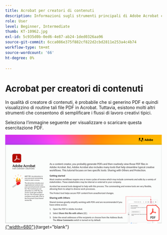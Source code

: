 ```yaml
---
title: Acrobat per creatori di contenuti
description: Informazioni sugli strumenti principali di Adobe Acrobat che semplificano i flussi di lavoro creativi
role: User
level: Beginner, Intermediate
thumb: KT-10962.jpg
exl-id: 5c935d0b-0ed6-4e87-ab24-1ded0326aa96
source-git-commit: 6cca086e375f882cf822d2cbd2811e253a4c4b74
workflow-type: tm+mt
source-wordcount: '66'
ht-degree: 0%

---
```


# Acrobat per creatori di contenuti

In qualità di creatore di contenuti, è probabile che si generino PDF e quindi visualizzino di routine tali file PDF in Acrobat. Tuttavia, esistono molti altri strumenti che consentono di semplificare i flussi di lavoro creativi tipici.

Seleziona l’immagine seguente per visualizzare o scaricare questa esercitazione PDF.

[![Immagine della prima pagina dell’esercitazione](assets/Acrobatforcontentcreators.png){&quot;width=680&quot;}](assets/Acrobat-for-Content-Creators.pdf){target="blank"}
